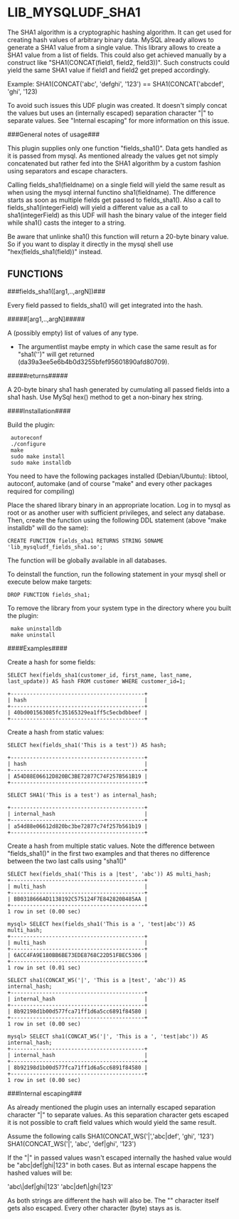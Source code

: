 LIB\_MYSQLUDF\_SHA1
===================

The SHA1 algorithm is a cryptographic hashing algorithm. It can get used for creating hash values of arbitrary binary data. MySQL already allows to generate a SHA1 value from a single value. This library allows to create a SHA1 value from a list of fields. This could also get achieved manually by a construct like "SHA1(CONCAT(field1, field2, field3))". Such constructs could yield the same SHA1 value if field1 and field2 get preped accordingly.

Example:
SHA1(CONCAT('abc', 'defghi', '123') == SHA1(CONCAT('abcdef', 'ghi', '123)

To avoid such issues this UDF plugin was created.  It doesn't simply concat the values but uses an (internally escaped) separation character "|" to separate values. See "Internal escaping" for more information on this issue.

###General notes of usage###

This plugin supplies only one function "fields\_sha1()". Data gets handled as it is passed from mysql. As mentioned already the values get not simply concatenated but rather fed into
the SHA1 algorithm by a custom fashion using separators and escape characters.

Calling fields\_sha1(fieldname) on a single field will yield the same result as when using the mysql internal functino sha1(fieldname). The difference starts
as soon as multiple fields get passed to fields\_sha1(). Also a call to fields\_sha1(integerField) will yield a different value as a call to sha1(integerField) 
as this UDF will hash the binary value of the integer field while sha1() casts the integer to a string.

Be aware that unlinke sha1() this function will return a 20-byte binary value. So if you want to display it directly in the mysql shell use "hex(fields\_sha1(field))" instead.

FUNCTIONS
---------

###fields\_sha1([arg1,..,argN])###

Every field passed to fields\_sha1() will get integrated into the hash.

#####[arg1,..,argN]#####

A (possibly empty) list of values of any type.

* The argumentlist maybe empty in which case the same result as for "sha1('')" will get returned (da39a3ee5e6b4b0d3255bfef95601890afd80709).

#####returns#####

A 20-byte binary sha1 hash generated by cumulating all passed fields into a sha1 hash. Use MySql hex() method to get a non-binary hex string.

####Installation####

Build the plugin:

```
 autoreconf
 ./configure
 make
 sudo make install
 sudo make installdb
```

You need to have the following packages installed (Debian/Ubuntu): libtool, autoconf, automake (and of course "make" and every other packages required for compiling)

Place the shared library binary in an appropriate location. Log in to mysql as root or as another user with sufficient privileges, and select any database. Then, create the function using the following DDL statement (above "make installdb" will do the same):

```
CREATE FUNCTION fields_sha1 RETURNS STRING SONAME 'lib_mysqludf_fields_sha1.so';
```

The function will be globally available in all databases.

To deinstall the function, run the following statement in your mysql shell or execute below make targets:

```
DROP FUNCTION fields_sha1;
```

To remove the library from your system type in the directory where you built the plugin:

```
 make uninstalldb
 make uninstall
```

####Examples####

Create a hash for some fields:

```
SELECT hex(fields_sha1(customer_id, first_name, last_name, last_update)) AS hash FROM customer WHERE customer_id=1;
    
+------------------------------------------+
| hash                                     |
+------------------------------------------+
| 40bd001563085fc35165329ea1ff5c5ecbdbbeef |
+------------------------------------------+
```

Create a hash from static values:

```
SELECT hex(fields_sha1('This is a test')) AS hash;
    
+------------------------------------------+
| hash                                     |
+------------------------------------------+
| A54D88E06612D820BC3BE72877C74F257B561B19 |
+------------------------------------------+

SELECT SHA1('This is a test') as internal_hash;

+------------------------------------------+
| internal_hash                            |
+------------------------------------------+
| a54d88e06612d820bc3be72877c74f257b561b19 |
+------------------------------------------+

```

Create a hash from multiple static values. Note the difference between "fields_sha1()" in the first two examples and that theres no difference between the two last calls using "sha1()"

```
SELECT hex(fields_sha1('This is a |test', 'abc')) AS multi_hash;
+------------------------------------------+
| multi_hash                               |
+------------------------------------------+
| BB0318666AD1138192C575124F7E842820B485AA |
+------------------------------------------+
1 row in set (0.00 sec)

mysql> SELECT hex(fields_sha1('This is a ', 'test|abc')) AS multi_hash;
+------------------------------------------+
| multi_hash                               |
+------------------------------------------+
| 6ACC4FA9E180BB6BE73EDE8768C22D51FBEC5306 |
+------------------------------------------+
1 row in set (0.01 sec)

SELECT sha1(CONCAT_WS('|', 'This is a |test', 'abc')) AS internal_hash;
+------------------------------------------+
| internal_hash                            |
+------------------------------------------+
| 8b92198d1b00d577fca71ff1d6a5cc6891f84580 |
+------------------------------------------+
1 row in set (0.00 sec)

mysql> SELECT sha1(CONCAT_WS('|', 'This is a ', 'test|abc')) AS internal_hash;
+------------------------------------------+
| internal_hash                            |
+------------------------------------------+
| 8b92198d1b00d577fca71ff1d6a5cc6891f84580 |
+------------------------------------------+
1 row in set (0.00 sec)

```

###Internal escaping###

As already mentioned the plugin uses an internally escaped separation character "|" to separate values. As this separation character gets escaped it is not possible to craft field values which would yield the same result.

Assume the following calls
SHA1(CONCAT_WS('|','abc|def', 'ghi', '123')
SHA1(CONCAT_WS('|', 'abc', 'def|ghi', '123')

If the "|" in passed values wasn't escaped internally the hashed value would be "abc|def|ghi|123" in both cases. But as internal escape happens the hashed values will be:

'abc\\|def|ghi|123'
'abc|def\\|ghi|123'

As both strings are different the hash will also be. The "\" character itself gets also escaped. Every other character (byte) stays as is.


